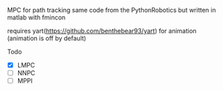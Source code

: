 MPC for path tracking
same code from the PythonRobotics but written in matlab with fmincon

requires yart(https://github.com/benthebear93/yart) for animation
(animation is off by default)

Todo
- [x] LMPC
- [ ] NNPC
- [ ] MPPI